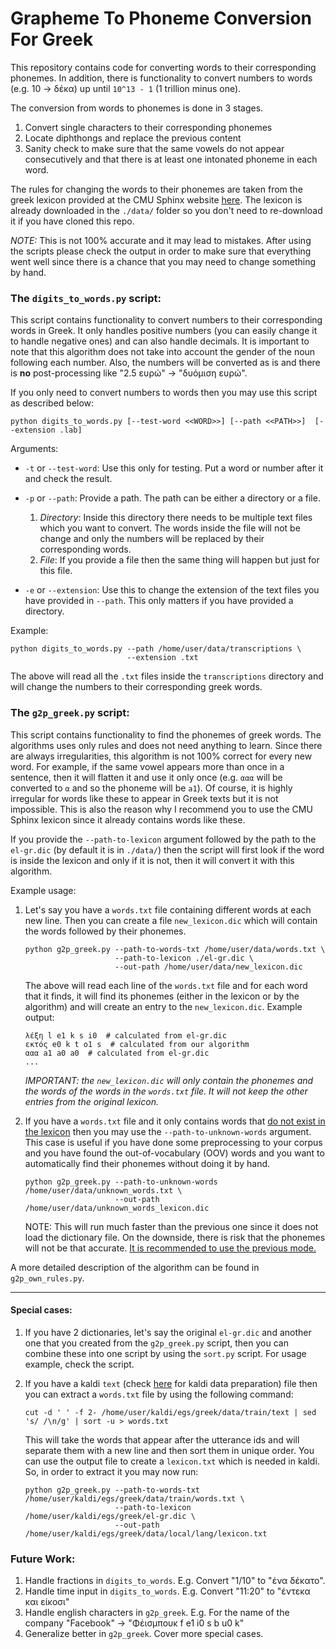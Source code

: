 # Grapheme To Phoneme Conversion For Greek

This repository contains code for converting words to their
corresponding phonemes. In addition, there is functionality
to convert numbers to words (e.g. 10 -> δέκα) up until 
`10^13 - 1` (1 trillion minus one).

The conversion from words to phonemes is done in 3 stages.
1. Convert single characters to their corresponding phonemes
2. Locate diphthongs and replace the previous content
3. Sanity check to make sure that the same vowels do not appear
consecutively and that there is at least one intonated phoneme 
in each word.

The rules for changing the words to their phonemes are taken 
from the greek lexicon provided at the CMU Sphinx website 
[here](https://sourceforge.net/projects/cmusphinx/files/Acoustic%20and%20Language%20Models/Greek/).
The lexicon is already downloaded in the `./data/` folder so 
you don't need to re-download it if you have cloned this repo.

*NOTE:* This is not 100% accurate and it may lead to mistakes. 
After using the scripts please check the output in order to 
make sure that everything went well since there is a chance 
that you may need to change something by hand.

### The `digits_to_words.py` script:
This script contains functionality to convert numbers to their
corresponding words in Greek. It only handles positive numbers 
(you can easily change it to handle negative ones) and can also 
handle decimals. It is important to note that this algorithm does 
not take into account the gender of the noun following each number.
Also, the numbers will be converted as is and there is **no** 
post-processing like "2.5 ευρώ" -> "δυόμιση ευρώ".

If you only need to convert numbers to words then you may use this 
script as described below:

`python digits_to_words.py [--test-word <<WORD>>] [--path <<PATH>>] 
[--extension .lab]` 

Arguments:
- `-t` or `--test-word`: Use this only for testing. Put a word or 
number after it and check the result.

- `-p` or `--path`: Provide a path. The path can be either a directory 
or a file. 
    1. *Directory*: Inside this directory there needs to be multiple 
    text files which you want to convert. The words inside the file will 
    not be change and only the numbers will be replaced by their 
    corresponding words.
    2. *File*: If you provide a file then the same thing will happen but 
    just for this file.
- `-e` or `--extension`: Use this to change the extension of the text 
files you have provided in `--path`. This only matters if you have 
provided a directory. 

Example:

```
python digits_to_words.py --path /home/user/data/transcriptions \
                          --extension .txt
```

The above will read all the `.txt` files inside the `transcriptions` 
directory and will change the numbers to their corresponding greek words.

### The `g2p_greek.py` script:
This script contains functionality to find the phonemes of greek words.
The algorithms uses only rules and does not need anything to learn. Since 
there are always irregularities, this algorithm is not 100% correct for 
every new word. For example, if the same vowel appears more than once in 
a sentence, then it will flatten it and use it only once (e.g. `ααα` will 
be converted to `α` and so the phoneme will be `a1`). Of course, it is 
highly irregular for words like these to appear in Greek texts but it is 
not impossible. This is also the reason why I recommend you to use the 
CMU Sphinx lexicon since it already contains words like these. 

If you provide the `--path-to-lexicon` argument followed by the path to the 
`el-gr.dic` (by default it is in `./data/`) then the script will first look 
if the word is inside the lexicon and only if it is not, then it will 
convert it with this algorithm.

Example usage:

1. Let's say you have a `words.txt` file containing different words at 
each new line. Then you can create a file `new_lexicon.dic` which will 
contain the words followed by their phonemes.

    ```
    python g2p_greek.py --path-to-words-txt /home/user/data/words.txt \
                        --path-to-lexicon ./el-gr.dic \
                        --out-path /home/user/data/new_lexicon.dic
   ```
    
    The above will read each line of the `words.txt` file and for each word 
    that it finds, it will find its phonemes (either in the lexicon or by 
    the algorithm) and will create an entry to the `new_lexicon.dic`. 
    Example output:
    
    ```
   λέξη l e1 k s i0  # calculated from el-gr.dic
   εκτός e0 k t o1 s  # calculated from our algorithm
   ααα a1 a0 a0  # calculated from el-gr.dic
   ...
   ```
   
   *IMPORTANT: the `new_lexicon.dic` will only contain the phonemes and the 
   words of the words in the `words.txt` file. It will not keep the other 
   entries from the original lexicon.*
   
2. If you have a `words.txt` file and it only contains words that <ins>do not 
exist in the lexicon</ins> then you may use the `--path-to-unknown-words` argument.
This case is useful if you have done some preprocessing to your corpus and 
you have found the out-of-vocabulary (OOV) words and you want to automatically
find their phonemes without doing it by hand.

    ```
   python g2p_greek.py --path-to-unknown-words /home/user/data/unknown_words.txt \
                        --out-path /home/user/data/unknown_words_lexicon.dic
   ```
    NOTE: This will run much faster than the previous one since it does not 
    load the dictionary file. On the downside, there is risk that the phonemes
    will not be that accurate. <ins>It is recommended to use the previous mode.</ins>


A more detailed description of the algorithm can be found 
in `g2p_own_rules.py`.

---

#### Special cases:
1. If you have 2 dictionaries, let's say the original `el-gr.dic` and 
another one that you created from the `g2p_greek.py` script, then you 
can combine these into one script by using the `sort.py` script. For 
usage example, check the script.

2. If you have a kaldi `text` (check [here](https://kaldi-asr.org/doc/data_prep.html)
for kaldi data preparation) file then you can extract a `words.txt` file by using the following command: 
    
    `cut -d ' ' -f 2- /home/user/kaldi/egs/greek/data/train/text | sed 's/ /\n/g' | sort -u > words.txt`
    
    This will take the words that appear after the utterance ids and will separate
    them with a new line and then sort them in unique order.
    You can use the output file to create a `lexicon.txt` which is needed in kaldi.
    So, in order to extract it you may now run:
    ```
    python g2p_greek.py --path-to-words-txt /home/user/kaldi/egs/greek/data/train/words.txt \
                        --path-to-lexicon /home/user/kaldi/egs/greek/el-gr.dic \
                        --out-path /home/user/kaldi/egs/greek/data/local/lang/lexicon.txt
   ```
  

### Future Work:

1. Handle fractions in `digits_to_words`. E.g. Convert "1/10" to "ένα δέκατο".
2. Handle time input in `digits_to_words`. E.g. Convert "11:20" to "έντεκα και είκοσι"
3. Handle english characters in `g2p_greek`. E.g. For the name of the company "Facebook" -> "Φέισμπουκ f e1 i0 s b u0 k"
4. Generalize better in `g2p_greek`. Cover more special cases.
